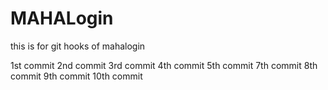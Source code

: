 # MAHALogin
this is for git hooks  of mahalogin

1st commit
2nd commit
3rd commit
4th commit
5th commit
7th commit
8th commit
9th commit
10th commit   
